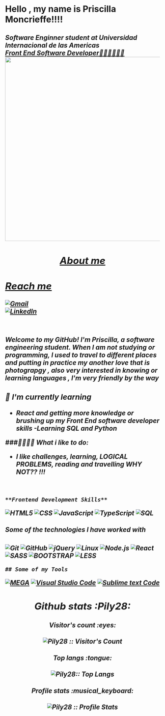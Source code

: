 # Hello , my name is Priscilla Moncrieffe!!!!



<h2 font-size="10px"><em>Software Enginner student at Universidad Internacional de las Americas <a href="http://www.unb.br"</a<img src="https://media.giphy.com/media/fYSnHlufseco8Fh93Z/giphy.gif" width="30"></br>Front End Software Developer👩🏻‍💻👩🏻‍💻
	
<img src="https://user-images.githubusercontent.com/87598302/150879501-5f61bfb9-cb95-41c0-a36d-6d6a4af62612.png" width="950px" height="600px">

	
	

<h2 align="center">About me</h2>
	
	
## Reach me 
	
	
[![Gmail](https://img.shields.io/badge/-GMAIL-D14836?style=for-the-badge&logo=gmail&logoColor=white)](priscilla:priosjaicar28@gmail.com)	
[![LinkedIn](https://img.shields.io/badge/-LINKEDIN-0077B5?style=for-the-badge&logo=linkedin&logoColor=white)](https://www.linkedin.com/in/priscilla-2815m)

<br/>
	
Welcome to my GitHub! I'm Priscilla, a software engineering student. When I am not studying or programming, I used to travel to different places and putting in practice my another love that is photograpgy , also very interested in knowing or learning languages , I'm very friendly by the way 

### 🥰 I'm currently learning
- React and getting more knowledge or brushing up my Front End software developer skills
-Learning SQL and Python

###👩🏾‍💻💞 What i like to do:
- I like challenges, learning, LOGICAL PROBLEMS, reading and travelling WHY NOT?? !!!
	
	
	
	
	
	
	
<br/>	
	
	**Frontend Development Skills**



![HTML5](https://img.shields.io/badge/-HTML5-000000?style=flat&logo=html5)
![CSS](https://img.shields.io/badge/-CSS3-000000?style=flat&logo=postgresql)
![JavaScript](https://img.shields.io/badge/-JavaScript-000000?style=flat&logo=javascript)
![TypeScript](https://img.shields.io/badge/-TypeScript-000000?style=flat&logo=typescript)
![SQL](https://img.shields.io/badge/-SQL-000000?style=flat&logo=postgresql)

##### Some of the technologies I have worked with

![Git](https://img.shields.io/badge/-Git-222222?style=flat&logo=git&logoColor=F05032)
![GitHub](https://img.shields.io/badge/-GitHub-222222?style=flat&logo=github&logoColor=181717)
![jQuery](https://img.shields.io/badge/-jQuery-222222?style=flat&logo=jQuery&logoColor=0769AD)
![Linux](https://img.shields.io/badge/-Linux-222222?style=flat&logo=linux&logoColor=FCC624)
![Node.js](https://img.shields.io/badge/-Node.js-222222?style=flat&logo=node.js&logoColor=339933)
![React](https://img.shields.io/badge/-React-222222?style=flat&logo=React&logoColor=61DAFB)
![SASS](https://img.shields.io/badge/-SASS-222222?style=flat&logo=SASS&logoColor=61DAFB)
![BOOTSTRAP](https://img.shields.io/badge/-Bootstrap-222222?style=flat&logo=Bootstrapt&logoColor=61DAFB)
![LESS](https://img.shields.io/badge/-LESS-222222?style=flat&logo=LESS&logoColor=61DAFB)

	
	## Some of my Tools


[![MEGA](https://img.shields.io/badge/-MEGA-444444?style=flat&logo=mega&logoColor=D9272E)](ttps://github.com/meganz/)
[![Visual Studio Code](https://img.shields.io/badge/-VSCode-444444?style=flat&logo=visual-studio-code&logoColor=007ACC)](https://github.com/microsoft/vscode)
[![Sublime text Code](https://img.shields.io/badge/-SublimeText-444444?style=flat&logo=Sublime-Text-code&logoColor=007ACC)](https://github.com/microsoft/vscode)
	
	
	
<h2 align="center">Github stats :Pily28:</h2>

<h4 align="center">Visitor's count :eyes:</h4>

<p align="center"><img src="https://profile-counter.glitch.me/{Pily28}/count.svg" alt="Pily28 :: Visitor's Count" /></p>

<h4 align="center">Top langs :tongue:</h4>

<p align="center"><img src="https://github-readme-stats.vercel.app/api/top-langs/?username=Pily28&langs_count=10&theme=tokyonight&layout=compact" alt="Pily28:: Top Langs" /></p>

<h4 align="center">Profile stats :musical_keyboard:</h4>

<p align="center"><img src="https://github-readme-stats.vercel.app/api?username=Pily28&show_icons=true&theme=synthwave" alt="Pily28 :: Profile Stats" /></p>

	

	
	
	



	
	
